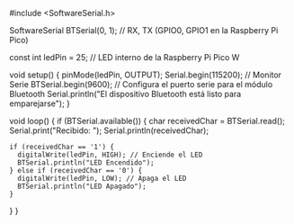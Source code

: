 #include <SoftwareSerial.h>

SoftwareSerial BTSerial(0, 1); // RX, TX (GPIO0, GPIO1 en la Raspberry Pi Pico)

const int ledPin = 25; // LED interno de la Raspberry Pi Pico W

void setup() {
  pinMode(ledPin, OUTPUT);
  Serial.begin(115200); // Monitor Serie
  BTSerial.begin(9600); // Configura el puerto serie para el módulo Bluetooth
  Serial.println("El dispositivo Bluetooth está listo para emparejarse");
}

void loop() {
  if (BTSerial.available()) {
    char receivedChar = BTSerial.read();
    Serial.print("Recibido: ");
    Serial.println(receivedChar);

    if (receivedChar == '1') {
      digitalWrite(ledPin, HIGH); // Enciende el LED
      BTSerial.println("LED Encendido");
    } else if (receivedChar == '0') {
      digitalWrite(ledPin, LOW); // Apaga el LED
      BTSerial.println("LED Apagado");
    }
  }
}
